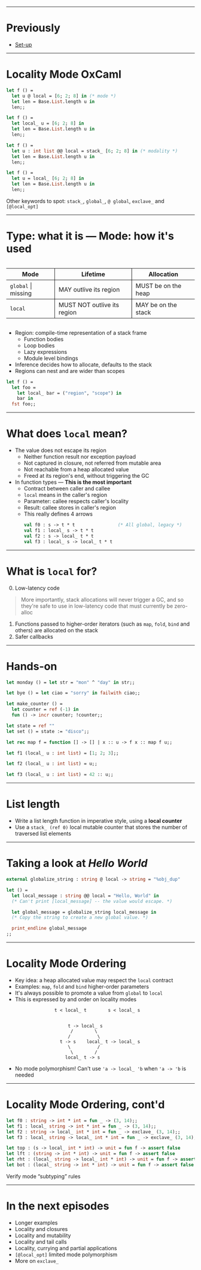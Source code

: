
---
# Previously

* [Set-up](00_setup.html)

---
# Locality Mode OxCaml

```ocaml
let f () =
  let u @ local = [6; 2; 8] in (* mode *)
  let len = Base.List.length u in
  len;;
```
```ocaml
let f () =
  let local_ u = [6; 2; 8] in
  let len = Base.List.length u in
  len;;
```
```ocaml
let f () =
  let u : int list @@ local = stack_ [6; 2; 8] in (* modality *)
  let len = Base.List.length u in
  len;;
```
```ocaml
let f () =
  let u = local_ [6; 2; 8] in
  let len = Base.List.length u in
  len;;
```

Other keywords to spot: `stack_`, `global_`, `@ global`, `exclave_` and `[@local_opt]`

---
# **Type**: what it is &mdash; **Mode**: how it's used

<div style="display: flex; justify-content: center;">
<table style="border-collapse: collapse;">
<thead>
<tr>
<th style="padding: 5px 10px;">Mode</th>
<th style="padding: 5px 10px; border-bottom: 1px solid black; border-right: 1px solid black; border-left: 1px solid black">Lifetime</th>
<th style="padding: 5px 10px;">Allocation</th>
</tr>
</thead>
<tbody>
<tr>
<td style="padding: 5px 10px; border-bottom: 1px solid black; border-top: 1px solid black; border-right: 1px solid black"><code class="remark-inline-code">global</code> | missing</td>
<td style="padding: 5px 10px;">MAY outlive its region</td>
<td style="padding: 5px 10px; border-bottom: 1px solid black; border-top: 1px solid black; border-left: 1px solid black">MUST be on the heap</td>
</tr>
<tr>
<td style="padding: 5px 10px;"><code class="remark-inline-code">local</code></td>
<td style="padding: 5px 10px; border-top: 1px solid black; border-right: 1px solid black; border-left: 1px solid black">MUST NOT outlive its region</td>
<td style="padding: 5px 10px;">MAY be on the stack</td>
</tr>
</tbody>
</table>
</div>

* Region: compile-time representation of a stack frame
  - Function bodies
  - Loop bodies
  - Lazy expressions
  - Module level bindings
* Inference decides how to allocate, defaults to the stack
* Regions can nest and are wider than scopes

```ocaml
let f () =
  let foo =
    let local_ bar = ("region", "scope") in
    bar in
  fst foo;;
```

---
# What does `local` mean?

- The value does not escape its region
  * Neither function result nor exception payload
  * Not captured in closure, not referred from mutable area
  * Not reachable from a heap allocated value
  * Freed at its region's end, without triggering the GC
- In function types &mdash; **This is the most important**
  * Contract between caller and callee
  * `local` means in the caller's region
  * Parameter: callee respects caller's locality
  * Result: callee stores in caller's region
  * This really defines 4 arrows
    ```ocaml
    val f0 : s -> t * t                (* All global, legacy *)
    val f1 : local_ s -> t * t
    val f2 : s -> local_ t * t
    val f3 : local_ s -> local_ t * t
    ```

---
# What is `local` for?

0. Low-latency code
> More importantly, stack allocations will never trigger a GC, and so they're safe to use in low-latency code that must currently be zero-alloc
1. Functions passed to higher-order iterators (such as `map`, `fold`, `bind` and others) are allocated on the stack
2. Safer callbacks

---
# Hands-on

```ocaml
let monday () = let str = "mon" ^ "day" in str;;
```

```ocaml
let bye () = let ciao = "sorry" in failwith ciao;;
```

```ocaml
let make_counter () =
  let counter = ref (-1) in
  fun () -> incr counter; !counter;;
```

```ocaml
let state = ref ""
let set () = state := "disco";;
```

```ocaml
let rec map f = function [] -> [] | x :: u -> f x :: map f u;;
```

```ocaml
let f1 (local_ u : int list) = [1; 2; 3];;
```

```ocaml
let f2 (local_ u : int list) = u;;
```

```ocaml
let f3 (local_ u : int list) = 42 :: u;;
```

---
# List length

* Write a list length function in imperative style, using a **local counter**
* Use a `stack_ (ref 0)` local mutable counter that stores the number of traversed list elements

---
# Taking a look at _Hello World_

```ocaml
external globalize_string : string @ local -> string = "%obj_dup"

let () =
  let local_message : string @@ local = "Hello, World" in
  (* Can't print [local_message] -- the value would escape. *)

  let global_message = globalize_string local_message in
  (* Copy the string to create a new global value. *)

  print_endline global_message
;;
```
---
# Locality Mode Ordering

* Key idea: a heap allocated value may respect the `local` contract
* Examples: `map`, `fold` and `bind` higher-order parameters
* It's always possible to promote a value from `global` to `local`
* This is expressed by and order on locality modes

```
                  t < local_ t        s < local_ s


                       t -> local_ s
                        /        \
                       /          \
                    t -> s    local_ t -> local_ s
                       \          /
                        \        /
                      local_ t -> s
```
* No mode polymorphism! Can't use `'a -> local_ 'b` when `'a -> 'b` is needed

---
# Locality Mode Ordering, cont'd

```ocaml
let f0 : string -> int * int = fun _ -> (3, 14);;
let f1 : local_ string -> int * int = fun _ -> (3, 14);;
let f2 : string -> local_ int * int = fun _ -> exclave_ (3, 14);;
let f3 : local_ string -> local_ int * int = fun _ -> exclave_ (3, 14);;
```

```ocaml
let top : (s -> local_ int * int) -> unit = fun f -> assert false
let lft : (string -> int * int) -> unit = fun f -> assert false
let rht : (local_ string -> local_ int * int) -> unit = fun f -> assert false
let bot : (local_ string -> int * int) -> unit = fun f -> assert false
```

Verify mode “subtyping” rules


---
# In the next episodes

* Longer examples
* Locality and closures
* Locality and mutability
* Locality and tail calls
* Locality, currying and partial applications
* `[@local_opt]` limited mode polymorphism
* More on `exclave_`
